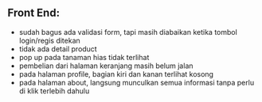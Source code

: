## Front End:

- sudah bagus ada validasi form, tapi masih diabaikan ketika tombol login/regis ditekan
- tidak ada detail product
- pop up pada tanaman hias tidak terlihat
- pembelian dari halaman keranjang masih belum jalan
- pada halaman profile, bagian kiri dan kanan terlihat kosong
- pada halaman about, langsung munculkan semua informasi tanpa perlu di klik terlebih dahulu
